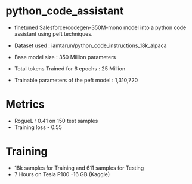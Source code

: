 # python_code_assistant

- finetuned Salesforce/codegen-350M-mono model into a python code assistant using peft techniques.

- Dataset used : iamtarun/python_code_instructions_18k_alpaca

- Base model size : 350 Million parameters 

- Total tokens Trained for 6 epochs : 25 Million 

- Trainable parameters of the peft model : 1,310,720


# Metrics 
- RogueL : 0.41 on 150 test samples
- Training loss - 0.55

# Training 
- 18k samples for Training and 611 samples for Testing
- 7 Hours on Tesla P100 -16 GB (Kaggle)

